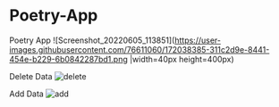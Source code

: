 # Poetry-App


Poetry App
![Screenshot_20220605_113851](https://user-images.githubusercontent.com/76611060/172038385-311c2d9e-8441-454e-b229-6b0842287bd1.png |width=40px height=400px)

Delete Data
![delete](https://user-images.githubusercontent.com/76611060/172038947-73cdaea0-fdf6-43ad-a9dd-f58285bfafe0.png)

Add Data
![add](https://user-images.githubusercontent.com/76611060/172039002-2b61138d-a7d6-46e3-acc4-7ca5de6d641e.png)

